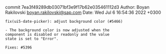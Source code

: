 commit 7ea3f49289db03071bf3e9f17b62e035461112d3
Author: Boyan Rakilovski <boyan.rakilovski@sap.com>
Date:   Wed Jul 6 16:54:36 2022 +0300

    fix(ui5-date-picker): adjust background color (#5466)
    
    - The background color is now adjusted when the
    component is disabled or readonly and the value
    state is set to "Error".
    
    Fixes: #5396
